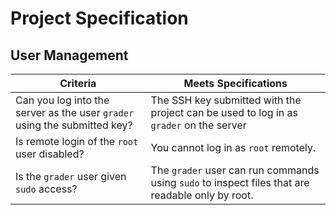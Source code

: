 # Project Specification

## User Management
Criteria | Meets Specifications
---------|----------------------
Can you log into the server as the user `grader` using the submitted key? | The SSH key submitted with the project can be used to log in as `grader` on the server
Is remote login of the `root` user disabled? | You cannot log in as `root` remotely.
Is the `grader` user given `sudo` access? | The `grader` user can run commands using `sudo` to inspect files that are readable only by root.




